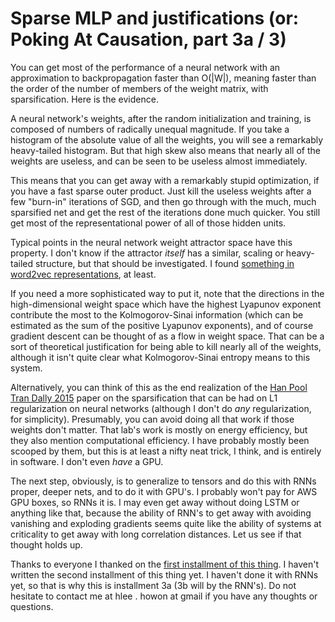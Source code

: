 Sparse MLP and justifications (or: Poking At Causation, part 3a / 3)
===

You can get most of the performance of a neural network with an approximation to backpropagation faster than O(|W|), meaning faster than the order of the number of members of the weight matrix, with sparsification. Here is the evidence.




A neural network's weights, after the random initialization and training, is composed of numbers of radically unequal magnitude. If you take a histogram of the absolute value of all the weights, you will see a remarkably heavy-tailed histogram. But that high skew also means that nearly all of the weights are useless, and can be seen to be useless almost immediately.

This means that you can get away with a remarkably stupid optimization, if you have a fast sparse outer product. Just kill the useless weights after a few "burn-in" iterations of SGD, and then go through with the much, much sparsified net and get the rest of the iterations done much quicker. You still get most of the representational power of all of those hidden units.

Typical points in the neural network weight attractor space have this property. I don't know if the attractor _itself_ has a similar, scaling or heavy-tailed structure, but that should be investigated. I found [something in word2vec representations](http://howonlee.github.io/2016/02/05/Fractal-20Wordvecs.html), at least.

If you need a more sophisticated way to put it, note that the directions in the high-dimensional weight space which have the highest Lyapunov exponent contribute the most to the Kolmogorov-Sinai information (which can be estimated as the sum of the positive Lyapunov exponents), and of course gradient descent can be thought of as a flow in weight space. That can be a sort of theoretical justification for being able to kill nearly all of the weights, although it isn't quite clear what Kolmogorov-Sinai entropy means to this system.

Alternatively, you can think of this as the end realization of the [Han Pool Tran Dally 2015](http://arxiv.org/abs/1506.02626) paper on the sparsification that can be had on L1 regularization on neural networks (although I don't do _any_ regularization, for simplicity). Presumably, you can avoid doing all that work if those weights don't matter. That lab's work is mostly on energy efficiency, but they also mention computational efficiency. I have probably mostly been scooped by them, but this is at least a nifty neat trick, I think, and is entirely in software. I don't even _have_ a GPU.

The next step, obviously, is to generalize to tensors and do this with RNNs proper, deeper nets, and to do it with GPU's. I probably won't pay for AWS GPU boxes, so RNNs it is. I may even get away without doing LSTM or anything like that, because the ability of RNN's to get away with avoiding vanishing and exploding gradients seems quite like the ability of systems at criticality to get away with long correlation distances. Let us see if that thought holds up.

Thanks to everyone I thanked on the [first installment of this thing](http://howonlee.github.io/2016/01/21/Poking-20At-20Causation1.html). I haven't written the second installment of this thing yet. I haven't done it with RNNs yet, so that is why this is installment 3a (3b will by the RNN's). Do not hesitate to contact me at hlee . howon at gmail if you have any thoughts or questions.
